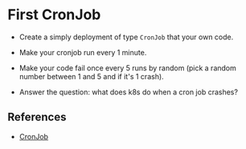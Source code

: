 # First CronJob

* Create a simply deployment of type `CronJob` that your own code.

* Make your cronjob run every 1 minute.

* Make your code fail once every 5 runs by random (pick a random number between 1 and 5 and if it's 1 crash).

* Answer the question: what does k8s do when a cron job crashes?

## References
* [CronJob](https://kubernetes.io/docs/concepts/workloads/controllers/cron-jobs)
